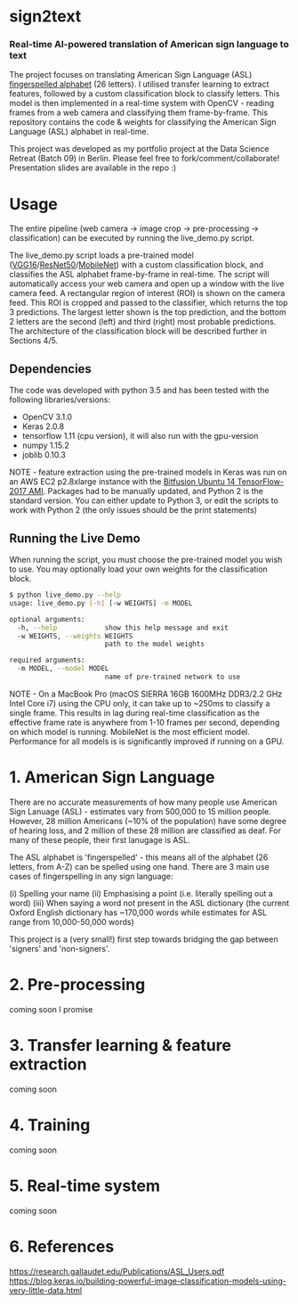 # sign2text
### Real-time AI-powered translation of American sign language to text

The project focuses on translating American Sign Language (ASL) [fingerspelled alphabet](http://lifeprint.com/asl101/topics/wallpaper1.htm) (26 letters). I utilised transfer learning to extract features, followed by a custom classification block to classify letters. This model is then implemented in a real-time system with OpenCV - reading frames from a web camera and classifying them frame-by-frame. This repository contains the code & weights for classifying the American Sign Language (ASL) alphabet in real-time.

This project was developed as my portfolio project at the Data Science Retreat (Batch 09) in Berlin. Please feel free to fork/comment/collaborate! Presentation slides are available in the repo :)

# Usage 

The entire pipeline (web camera -> image crop -> pre-processing -> classification) can be executed by running the live_demo.py script.

The live_demo.py script loads a pre-trained model ([VGG16](https://keras.io/applications/#vgg16)/[ResNet50](https://keras.io/applications/#resnet50)/[MobileNet](https://keras.io/applications/#mobilenet)) with a custom classification block, and classifies the ASL alphabet frame-by-frame in real-time. The script will automatically access your web camera and open up a window with the live camera feed. A rectangular region of interest (ROI) is shown on the camera feed. This ROI is cropped and passed to the classifier, which returns the top 3 predictions. The largest letter shown is the top prediction, and the bottom 2 letters are the second (left) and third (right) most probable predictions. The architecture of the classification block will be described further in Sections 4/5.

## Dependencies
The code was developed with python 3.5 and has been tested with the following libraries/versions:

- OpenCV 3.1.0
- Keras 2.0.8
- tensorflow 1.11 (cpu version), it will also run with the gpu-version
- numpy 1.15.2
- joblib 0.10.3

NOTE - feature extraction using the pre-trained models in Keras was run on an AWS EC2 p2.8xlarge instance with the [Bitfusion Ubuntu 14 TensorFlow-2017 AMI](https://aws.amazon.com/marketplace/pp/B01EYKBEQ0). Packages had to be manually updated, and Python 2 is the standard version. You can either update to Python 3, or edit the scripts to work with Python 2 (the only issues should be the print statements)

## Running the Live Demo
   
When running the script, you must choose the pre-trained  model you wish to use. You may optionally load your own weights for the classification block. 

```bash
$ python live_demo.py --help
usage: live_demo.py [-h] [-w WEIGHTS] -m MODEL

optional arguments:
  -h, --help            show this help message and exit
  -w WEIGHTS, --weights WEIGHTS
                        path to the model weights

required arguments:
  -m MODEL, --model MODEL
                        name of pre-trained network to use
```

NOTE - On a MacBook Pro (macOS SIERRA 16GB 1600MHz DDR3/2.2 GHz Intel Core i7) using the CPU only, it can take up to ~250ms to classify a single frame. This results in lag during real-time classification as the effective frame rate is anywhere from 1-10 frames per second,  depending on which model is running. MobileNet is the most efficient model. Performance for all models is is significantly improved if running on a GPU. 

# 1. American Sign Language

There are no accurate measurements of how many people use American Sign Lanuage (ASL) - estimates vary from 500,000 to 15 million people. However, 28 million Americans (~10% of the population) have some degree of hearing loss, and 2 million of these 28 million are classified as deaf. For many of these people, their first lanugage is ASL.

The ASL alphabet is 'fingerspelled' - this means all of the alphabet (26 letters, from A-Z) can be spelled using one hand. There are 3 main use cases of fingerspelling in any sign language: 

(i) Spelling your name
(ii) Emphasising a point (i.e. literally spelling out a word)
(iii) When saying a word not present in the ASL dictionary (the current Oxford English dictionary has ~170,000 words while estimates for ASL range from 10,000-50,000 words)

This project is a (very small!) first step towards bridging the gap between 'signers' and 'non-signers'.

# 2. Pre-processing
coming soon I promise
# 3. Transfer learning & feature extraction
coming soon
# 4. Training
coming soon
# 5. Real-time system
coming soon

# 6. References
https://research.gallaudet.edu/Publications/ASL_Users.pdf
https://blog.keras.io/building-powerful-image-classification-models-using-very-little-data.html

